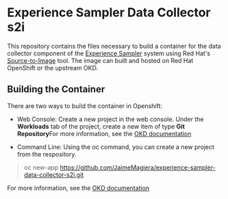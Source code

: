 # Experience Sampler Data Collector s2i

This repository contains the files necessary to build a container for the data collector component of the [Experience Sampler](http://www.experiencesampler.com) system using Red Hat's [Source-to-Image](https://github.com/openshift/source-to-image) tool. The image can built and hosted on Red Hat OpenShift or the upstream OKD. 

## Building the Container ##
There are two ways to build the container in Openshift:

* Web Console: Create a new project in the web console. Under the **Workloads** tab of the project, create a new item of type **Git Repository**For more information, see the [OKD documentation](https://docs.okd.io/latest/applications/application_life_cycle_management/odc-creating-applications-using-developer-perspective.html) 

* Command Line: Using the oc command, you can create a new project from the respository.
> oc new-app https://github.com/JaimeMagiera/experience-sampler-data-collector-s2i.git
 
 For more information, see the [OKD documentation](https://docs.okd.io/latest/applications/application_life_cycle_management/creating-applications-using-cli.html)

